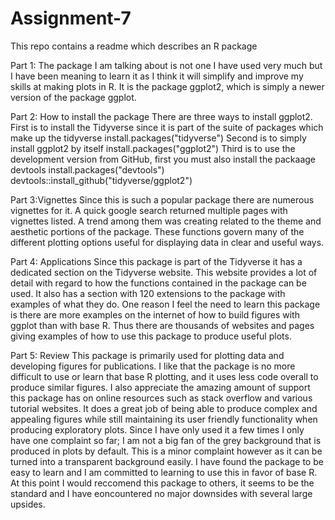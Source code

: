 # Assignment-7
This repo contains a readme which describes an R package

Part 1: The package I am talking about is not one I have used very much but I have been meaning to learn it as I think it will simplify and improve my skills at making plots in R. It is the package ggplot2, which is simply a newer version of the package ggplot.

Part 2: How to install the package
There are three ways to install ggplot2. First is to install the Tidyverse since it is part of the suite of packages which make up the tidyverse
install.packages("tidyverse")
Second is to simply install ggplot2 by itself
install.packages("ggplot2")
Third is to use the development version from GitHub, first you must also install the packaage devtools
install.packages("devtools")
devtools::install_github("tidyverse/ggplot2")

Part 3:Vignettes
Since this is such a popular package there are numerous vignettes for it. A quick google search returned multiple pages with vignettes listed.
A trend among them was creating related to the theme and aesthetic portions of the package. These functions govern many of the different plotting options useful for displaying data in clear and useful ways. 

Part 4: Applications
Since this package is part of the Tidyverse it has a dedicated section on the Tidyverse website. This website provides a lot of detail with regard to how the functions contained in the package can be used. It also has a section with 120 extensions to the package with examples of what they do. One reason I feel the need to learn this package is there are more examples on the internet of how to build figures with ggplot than with base R. Thus there are thousands of websites and pages giving examples of how to use this package to produce useful plots. 

Part 5: Review
This package is primarily used for plotting data and developing figures for publications. I like that the package is no more difficult to use or learn that base R plotting, and it uses less code overall to produce similar figures. I also appreciate the amazing amount of support this package has on online resources such as stack overflow and various tutorial websites. It does a great job of being able to produce complex and appealing figures while still maintaining its user friendly functionality when producing exploratory plots. Since I have only used it a few times I only have one complaint so far; I am not a big fan of the grey background that is produced in plots by default. This is a minor complaint however as it can be turned into a transparent background easily. I have found the package to be easy to learn and I am committed to learning to use this in favor of base R. At this point I would reccomend this package to others, it seems to be the standard and I have eoncountered no major downsides with several large upsides. 



